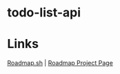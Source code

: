 # todo-list-api


# Links
[Roadmap.sh](https://roadmap.sh/projects/todo-list-api) |
[Roadmap Project Page](https://roadmap.sh/projects/todo-list-api/solutions?u=66f6d9c1c45e253cb0e633aa)
